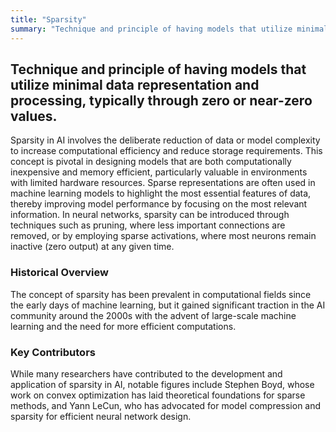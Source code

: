 ```yaml
---
title: "Sparsity"
summary: "Technique and principle of having models that utilize minimal data representation and processing, typically through zero or near-zero values."
---
```


## Technique and principle of having models that utilize minimal data representation and processing, typically through zero or near-zero values.

Sparsity in AI involves the deliberate reduction of data or model complexity to increase computational efficiency and reduce storage requirements. This concept is pivotal in designing models that are both computationally inexpensive and memory efficient, particularly valuable in environments with limited hardware resources. Sparse representations are often used in machine learning models to highlight the most essential features of data, thereby improving model performance by focusing on the most relevant information. In neural networks, sparsity can be introduced through techniques such as pruning, where less important connections are removed, or by employing sparse activations, where most neurons remain inactive (zero output) at any given time.

### Historical Overview

The concept of sparsity has been prevalent in computational fields since the early days of machine learning, but it gained significant traction in the AI community around the 2000s with the advent of large-scale machine learning and the need for more efficient computations.

### Key Contributors

While many researchers have contributed to the development and application of sparsity in AI, notable figures include Stephen Boyd, whose work on convex optimization has laid theoretical foundations for sparse methods, and Yann LeCun, who has advocated for model compression and sparsity for efficient neural network design.

